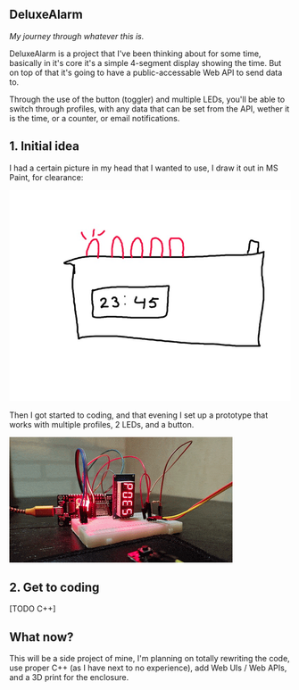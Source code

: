 ## DeluxeAlarm

_My journey through whatever this is._

DeluxeAlarm is a project that I've been thinking about for some time, basically in it's core it's a simple 4-segment display showing the time. But on top of that it's going to have a public-accessable Web API to send data to.

Through the use of the button (toggler) and multiple LEDs, you'll be able to switch through profiles, with any data that can be set from the API, wether it is the time, or a counter, or email notifications.

## 1. Initial idea

I had a certain picture in my head that I wanted to use, I draw it out in MS Paint, for clearance:

![Wireframe](./.github/assets/images/wireframe_idea.jpeg)

Then I got started to coding, and that evening I set up a prototype that works with multiple profiles, 2 LEDs, and a button.

![Prototype 1](./.github/assets/images/prototype-1.gif)

## 2. Get to coding

[TODO C++]

## What now?

This will be a side project of mine, I'm planning on totally rewriting the code, use proper C++ (as I have next to no experience), add Web UIs / Web APIs, and a 3D print for the enclosure.